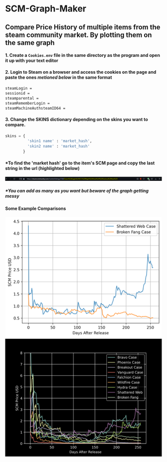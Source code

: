 # SCM-Graph-Maker
## Compare Price History of multiple items from the steam community market. By plotting them on the same graph

#### 1. Create a `Cookies.env` file in the same directory as the program and open it up with your text editor
#### 2. Login to Steam on a browser and access the cookies on the page and paste the ones *metioned below* in the same format

```env
steamLogin =
sessionid =
steamparental =
steamRememberLogin =
steamMachineAuthsteamID64 =
```

#### 3. Change the SKINS dictionary depending on the skins you want to compare. 

```python
skins = { 
          'skin1 name' : 'market_hash',
          'skin2 name' : 'market_hash'
        }
```
#### \*To find the 'market hash' go to the item's SCM page and copy the last string in the url (highlighted below)
![Broken Fang vs Shattered Web](market_hash.png)
##### __\*You can add as many as you want but beware of the graph getting messy__

#### Some Example Comparisons

![Broken Fang vs Shattered Web](plot.png)
![Glove Case vs Hydra Case](plot3.svg)
